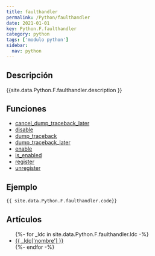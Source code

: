 ```yaml
---
title: faulthandler
permalink: /Python/faulthandler
date: 2021-01-01
key: Python.F.faulthandler
category: python
tags: ['modulo python']
sidebar: 
  nav: python
---
```


## Descripción
{{site.data.Python.F.faulthandler.description }}

## Funciones
* [cancel_dump_traceback_later](/Python/faulthandler/cancel_dump_traceback_later/)
* [disable](/Python/faulthandler/disable/)
* [dump_traceback](/Python/faulthandler/dump_traceback/)
* [dump_traceback_later](/Python/faulthandler/dump_traceback_later/)
* [enable](/Python/faulthandler/enable/)
* [is_enabled](/Python/faulthandler/is_enabled/)
* [register](/Python/faulthandler/register/)
* [unregister](/Python/faulthandler/unregister/)

## Ejemplo
~~~python
{{ site.data.Python.F.faulthandler.code}}
~~~

## Artículos
<ul>
{%- for _ldc in site.data.Python.F.faulthandler.ldc -%}
   <li>
       <a href="{{_ldc['url'] }}">{{ _ldc['nombre'] }}</a>
   </li>
{%- endfor -%}
</ul>
